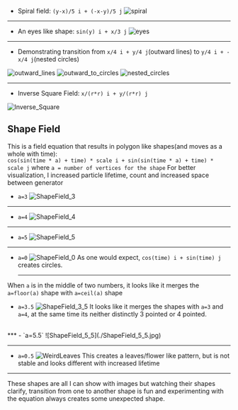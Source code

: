 - Spiral field: `(y-x)/5 i + (-x-y)/5 j`
  ![spiral](./spiral.jpg)
***
- An eyes like shape: `sin(y) i + x/3 j`
  ![eyes](./eyes.jpg)
***
- Demonstrating transition from `x/4 i + y/4 j`(outward lines) to `y/4 i + -x/4 j`(nested circles)

![outward_lines](./outward_lines.jpg)
![outward_to_circles](./outward_to_circles.jpg)
![nested_circles](./nested_circles.jpg)
***
- Inverse Square Field: `x/(r*r) i + y/(r*r) j`

![Inverse_Square](./Inverse_Square.jpg)
## Shape Field

This is a field equation that results in polygon like shapes(and moves as a whole with time):
<br/>
`cos(sin(time * a) + time) * scale i + sin(sin(time * a) + time) * scale j` where `a = number of vertices for the shape`
For better visualization, I increased particle lifetime, count and increased space between generator 
- `a=3`
![ShapeField_3](./ShapeField_3.jpg)
***
- `a=4`
![ShapeField_4](./ShapeField_4.jpg)
***
- `a=5`
![ShapeField_5](./ShapeField_5.jpg)
***
- `a=0`
![ShapeField_0](./ShapeField_0.jpg)
  As one would expect,  `cos(time) i + sin(time) j` creates circles.
  <br/>
  ***
When `a` is in the middle of two numbers, it looks like it merges the `a=floor(a)` shape with `a=ceil(a)` shape

- `a=3.5`
![ShapeField_3_5](./ShapeField_3_5.jpg)
It looks like it merges the shapes with `a=3` and `a=4`, at the same time its neither distinctly 3 pointed or 4 pointed.
<br/>
***
- `a=5.5`
![ShapeField_5_5](./ShapeField_5_5.jpg)

***

- `a=0.5`
![WeirdLeaves](./WeirdLeaves.jpg)
This creates a leaves/flower like pattern, but is not stable and looks different with increased lifetime

---
These shapes are all I can show with images but watching their shapes clarify, transition from one to another shape is fun and experimenting with the equation always creates some unexpected shape.